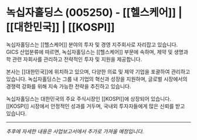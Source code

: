 # 녹십자홀딩스 (005250) - [[헬스케어]] | [[대한민국]] | [[KOSPI]]

녹십자홀딩스는 [[헬스케어]] 분야의 투자 및 경영 지주회사로 자리잡고 있습니다. GICS 산업분류에 따르면, 녹십자홀딩스는 [[헬스케어]] 부문에 속하며, 제약 및 생명과학 관련 자회사를 관리하고 전략적인 투자 및 지원을 제공합니다.

본사는 [[대한민국]]에 위치하고 있으며, 다양한 의료 및 제약 기업을 포괄하여 관리하고 있습니다. 녹십자홀딩스는 그룹 내 기업의 혁신과 성장을 지원하며, 글로벌 시장에서의 경쟁력 강화를 위해 지속 가능한 전략을 추진하고 있습니다.

녹십자홀딩스는 대한민국의 주요 주식시장인 [[KOSPI]]에 상장되어 있습니다. [[KOSPI]] 시장에서 안정적인 성과를 거두며, 국내외 투자자들에게 많은 신뢰를 받고 있습니다.

---

_추후에 자세한 내용은 사업보고서에서 추가로 가져올 예정입니다._
